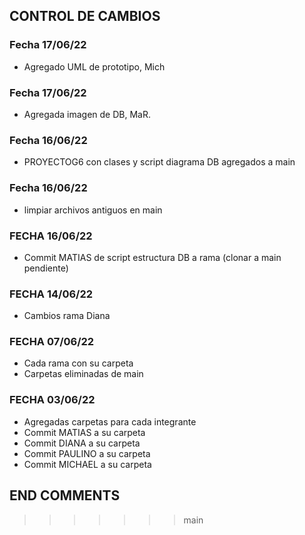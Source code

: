 ## CONTROL DE CAMBIOS
### Fecha 17/06/22
- Agregado UML de prototipo, Mich
### Fecha 17/06/22
- Agregada imagen de DB, MaR.
### Fecha 16/06/22
- PROYECTOG6 con clases y script diagrama DB agregados a main
### Fecha 16/06/22
- limpiar archivos antiguos en main
### FECHA 16/06/22
- Commit MATIAS de script estructura DB a rama (clonar a main pendiente)
### FECHA 14/06/22
- Cambios rama Diana
### FECHA 07/06/22
- Cada rama con su carpeta
- Carpetas eliminadas de main
### FECHA 03/06/22
- Agregadas carpetas para cada integrante
- Commit MATIAS a su carpeta
- Commit DIANA a su carpeta
- Commit PAULINO a su carpeta
- Commit MICHAEL a su carpeta
## END COMMENTS
>>>>>>> main
